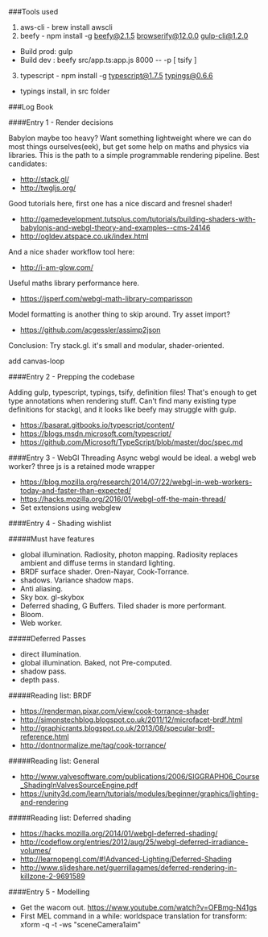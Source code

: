 ###Tools used

1. aws-cli - brew install awscli
2. beefy - npm install -g beefy@2.1.5 browserify@12.0.0 gulp-cli@1.2.0
- Build prod: gulp
- Build dev : beefy src/app.ts:app.js 8000 -- -p [ tsify ]
3. typescript - npm install -g typescript@1.7.5 typings@0.6.6
- typings install, in src folder

###Log Book

####Entry 1 - Render decisions

Babylon maybe too heavy? Want something lightweight where we can do most things ourselves(eek), but get some help on maths and physics via libraries.
This is the path to a simple programmable rendering pipeline. Best candidates:
- http://stack.gl/
- http://twgljs.org/

Good tutorials here, first one has a nice discard and fresnel shader!
- http://gamedevelopment.tutsplus.com/tutorials/building-shaders-with-babylonjs-and-webgl-theory-and-examples--cms-24146 
- http://ogldev.atspace.co.uk/index.html 

And a nice shader workflow tool here:
- http://i-am-glow.com/

Useful maths library performance here.
- https://jsperf.com/webgl-math-library-comparisson

Model formatting is another thing to skip around. Try asset import?
- https://github.com/acgessler/assimp2json

Conclusion: Try stack.gl. it's small and modular, shader-oriented.

add canvas-loop

####Entry 2 - Prepping the codebase

Adding gulp, typescript, typings, tsify, definition files! That's enough to get type annotations when rendering stuff.
Can't find many existing type definitions for stackgl, and it looks like beefy may struggle with gulp.
- https://basarat.gitbooks.io/typescript/content/
- https://blogs.msdn.microsoft.com/typescript/
- https://github.com/Microsoft/TypeScript/blob/master/doc/spec.md


####Entry 3 - WebGl Threading
Async webgl would be ideal. a webgl web worker? three js is a retained mode wrapper
- https://blog.mozilla.org/research/2014/07/22/webgl-in-web-workers-today-and-faster-than-expected/
- https://hacks.mozilla.org/2016/01/webgl-off-the-main-thread/
- Set extensions using webglew

####Entry 4 - Shading wishlist

#####Must have features
- global illumination. Radiosity, photon mapping. Radiosity replaces ambient and diffuse terms in standard lighting.
- BRDF surface shader. Oren-Nayar, Cook-Torrance.
- shadows. Variance shadow maps.
- Anti aliasing.
- Sky box. gl-skybox
- Deferred shading, G Buffers. Tiled shader is more performant.
- Bloom.
- Web worker.

#####Deferred Passes
- direct illumination.
- global illumination. Baked, not Pre-computed.
- shadow pass.
- depth pass.

#####Reading list: BRDF
- https://renderman.pixar.com/view/cook-torrance-shader
- http://simonstechblog.blogspot.co.uk/2011/12/microfacet-brdf.html
- http://graphicrants.blogspot.co.uk/2013/08/specular-brdf-reference.html
- http://dontnormalize.me/tag/cook-torrance/

#####Reading list: General
- http://www.valvesoftware.com/publications/2006/SIGGRAPH06_Course_ShadingInValvesSourceEngine.pdf
- https://unity3d.com/learn/tutorials/modules/beginner/graphics/lighting-and-rendering

#####Reading list: Deferred shading
- https://hacks.mozilla.org/2014/01/webgl-deferred-shading/
- http://codeflow.org/entries/2012/aug/25/webgl-deferred-irradiance-volumes/
- http://learnopengl.com/#!Advanced-Lighting/Deferred-Shading
- http://www.slideshare.net/guerrillagames/deferred-rendering-in-killzone-2-9691589

####Entry 5 - Modelling
- Get the wacom out. https://www.youtube.com/watch?v=OFBmg-N41gs
- First MEL command in a while: worldspace translation for transform: xform -q -t -ws "sceneCamera1aim" 

